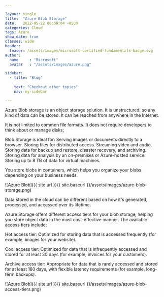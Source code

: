 ```yaml
---

layout: single
title:  "Azure Blob Storage"
date:   2022-05-22 06:59:04 +0530
categories: Cloud
tags: Azure
show_date: true
classes: wide
header:
  teaser: /assets/images/microsoft-certified-fundamentals-badge.svg
author:
  name     : "Microsoft"
  avatar   : "/assets/images/azure.png"

sidebar:
  - title: "Blog"
   
    text: "Checkout other topics"
    nav: my-sidebar

---
```


Azure Blob storage is an object storage solution.
It is unstructured, so any kind of data can be stored.
It can be reached from anywhere in the Internet.

It is not limited to common file formats.
It does not require developers to think about or manage disks;

Blob Storage is ideal for:
Serving images or documents directly to a browser.
Storing files for distributed access.
Streaming video and audio.
Storing data for backup and restore, disaster recovery, and archiving.
Storing data for analysis by an on-premises or Azure-hosted service.
Storing up to 8 TB of data for virtual machines.

You store blobs in containers, which helps you organize your blobs depending on your business needs.

![Azure Blob]({{ site.url }}{{ site.baseurl }}/assets/images/azure-blob-storage.png)

Data stored in the cloud can be different based on how it's generated, processed, and accessed over its lifetime.

Azure Storage offers different access tiers for your blob storage, helping you store object data in the most cost-effective manner. The available access tiers include:

Hot access tier: Optimized for storing data that is accessed frequently (for example, images for your website).

Cool access tier: Optimized for data that is infrequently accessed and stored for at least 30 days (for example, invoices for your customers).

Archive access tier: Appropriate for data that is rarely accessed and stored for at least 180 days, with flexible latency requirements (for example, long-term backups).

![Azure Blob]({{ site.url }}{{ site.baseurl }}/assets/images/azure-blob-access-tiers.png)
